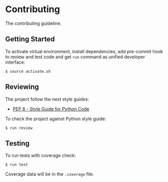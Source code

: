 # Contributing

The contributing guideline.

## Getting Started

To activate virtual environment, install
dependencies, add pre-commit hook to review and test code
and get `run` command as unified developer interface:

```
$ source activate.sh
```

## Reviewing

The project follow the next style guides:
- [PEP 8 - Style Guide for Python Code](https://www.python.org/dev/peps/pep-0008/)

To check the project against Python style guide:

```
$ run review
```

## Testing

To run tests with coverage check:

```
$ run test
```

Coverage data will be in the `.coverage` file.
